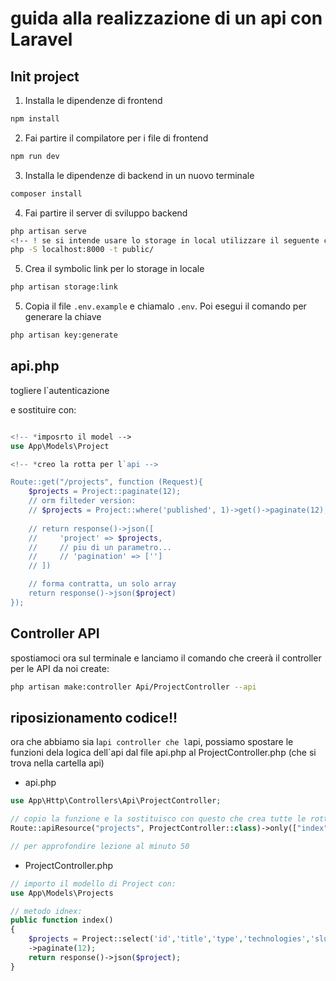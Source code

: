 # guida alla realizzazione di un api con Laravel

## Init project

1. Installa le dipendenze di frontend

```bash
npm install
```

2. Fai partire il compilatore per i file di frontend

```bash
npm run dev
```

3. Installa le dipendenze di backend in un nuovo terminale

```bash
composer install
```

4. Fai partire il server di sviluppo backend

```bash
php artisan serve
<!-- ! se si intende usare lo storage in local utilizzare il seguente comando per avviare il server: -->
php -S localhost:8000 -t public/
```

5. Crea il symbolic link per lo storage in locale

```bash
php artisan storage:link
```

5. Copia il file `.env.example` e chiamalo `.env`. Poi esegui il comando per generare la chiave

```bash
php artisan key:generate
```

## api.php

togliere l`autenticazione

e sostituire con:

```php

<!-- *imposrto il model -->
use App\Models\Project

<!-- *creo la rotta per l`api -->

Route::get("/projects", function (Request){
    $projects = Project::paginate(12);
    // orm filteder version:
    // $projects = Project::where('published', 1)->get()->paginate(12);
    
    // return response()->json([
    //     'project' => $projects,
    //     // piu di un parametro...
    //     // 'pagination' => ['']
    // ])

    // forma contratta, un solo array
    return response()->json($project)
});

```

## Controller API

spostiamoci ora sul terminale e lanciamo il comando che creerà il controller per le API da noi create:

```bash
php artisan make:controller Api/ProjectController --api
```

## riposizionamento codice!!

ora che abbiamo sia l`api controller che l`api, possiamo spostare le funzioni dela logica dell`api dal file api.php al ProjectController.php  (che si trova nella cartella api)

- api.php
```php
use App\Http\Controllers\Api\ProjectController;

// copio la funzione e la sostituisco con questo che crea tutte le rotte necessarie al resource api, only fa si che vengano create solo quelle che desideriamo
Route::apiResource("projects", ProjectController::class)->only(["index","show"]);

// per approfondire lezione al minuto 50
```
- ProjectController.php
```php
// importo il modello di Project con:
use App\Models\Projects

// metodo idnex:
public function index()
{
    $projects = Project::select('id','title','type','technologies','slug', 'cover_image')
    ->paginate(12);
    return response()->json($project);
}
```


